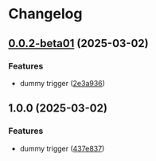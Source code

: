 # Changelog

## [0.0.2-beta01](https://github.com/ExpediaGroup/expediagroup-java-sdk/compare/expediagroup-sdk-core-v0.0.1-beta01...expediagroup-sdk-core-v0.0.2-beta01) (2025-03-02)


### Features

* dummy trigger ([2e3a936](https://github.com/ExpediaGroup/expediagroup-java-sdk/commit/2e3a9368f8401d7ce1613c1c74e32c7fe6dbcf5c))

## 1.0.0 (2025-03-02)


### Features

* dummy trigger ([437e837](https://github.com/ExpediaGroup/expediagroup-java-sdk/commit/437e837d9b49c3b9e1c4b49bb0e64c0e616efd65))

